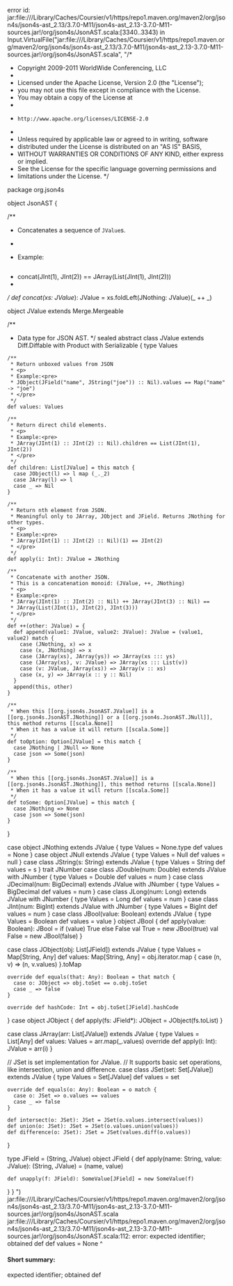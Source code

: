 error id: jar:file://<HOME>/Library/Caches/Coursier/v1/https/repo1.maven.org/maven2/org/json4s/json4s-ast_2.13/3.7.0-M11/json4s-ast_2.13-3.7.0-M11-sources.jar!/org/json4s/JsonAST.scala:[3340..3343) in Input.VirtualFile("jar:file://<HOME>/Library/Caches/Coursier/v1/https/repo1.maven.org/maven2/org/json4s/json4s-ast_2.13/3.7.0-M11/json4s-ast_2.13-3.7.0-M11-sources.jar!/org/json4s/JsonAST.scala", "/*
 * Copyright 2009-2011 WorldWide Conferencing, LLC
 *
 * Licensed under the Apache License, Version 2.0 (the "License");
 * you may not use this file except in compliance with the License.
 * You may obtain a copy of the License at
 *
 *     http://www.apache.org/licenses/LICENSE-2.0
 *
 * Unless required by applicable law or agreed to in writing, software
 * distributed under the License is distributed on an "AS IS" BASIS,
 * WITHOUT WARRANTIES OR CONDITIONS OF ANY KIND, either express or implied.
 * See the License for the specific language governing permissions and
 * limitations under the License.
 */

package org.json4s

object JsonAST {

  /**
   * Concatenates a sequence of <code>JValue</code>s.
   * <p>
   * Example:<pre>
   * concat(JInt(1), JInt(2)) == JArray(List(JInt(1), JInt(2)))
   * </pre>
   */
  def concat(xs: JValue*): JValue = xs.foldLeft(JNothing: JValue)(_ ++ _)

  object JValue extends Merge.Mergeable

  /**
   * Data type for JSON AST.
   */
  sealed abstract class JValue extends Diff.Diffable with Product with Serializable {
    type Values

    /**
     * Return unboxed values from JSON
     * <p>
     * Example:<pre>
     * JObject(JField("name", JString("joe")) :: Nil).values == Map("name" -> "joe")
     * </pre>
     */
    def values: Values

    /**
     * Return direct child elements.
     * <p>
     * Example:<pre>
     * JArray(JInt(1) :: JInt(2) :: Nil).children == List(JInt(1), JInt(2))
     * </pre>
     */
    def children: List[JValue] = this match {
      case JObject(l) => l map (_._2)
      case JArray(l) => l
      case _ => Nil
    }

    /**
     * Return nth element from JSON.
     * Meaningful only to JArray, JObject and JField. Returns JNothing for other types.
     * <p>
     * Example:<pre>
     * JArray(JInt(1) :: JInt(2) :: Nil)(1) == JInt(2)
     * </pre>
     */
    def apply(i: Int): JValue = JNothing

    /**
     * Concatenate with another JSON.
     * This is a concatenation monoid: (JValue, ++, JNothing)
     * <p>
     * Example:<pre>
     * JArray(JInt(1) :: JInt(2) :: Nil) ++ JArray(JInt(3) :: Nil) ==
     * JArray(List(JInt(1), JInt(2), JInt(3)))
     * </pre>
     */
    def ++(other: JValue) = {
      def append(value1: JValue, value2: JValue): JValue = (value1, value2) match {
        case (JNothing, x) => x
        case (x, JNothing) => x
        case (JArray(xs), JArray(ys)) => JArray(xs ::: ys)
        case (JArray(xs), v: JValue) => JArray(xs ::: List(v))
        case (v: JValue, JArray(xs)) => JArray(v :: xs)
        case (x, y) => JArray(x :: y :: Nil)
      }
      append(this, other)
    }

    /**
     * When this [[org.json4s.JsonAST.JValue]] is a [[org.json4s.JsonAST.JNothing]] or a [[org.json4s.JsonAST.JNull]], this method returns [[scala.None]]
     * When it has a value it will return [[scala.Some]]
     */
    def toOption: Option[JValue] = this match {
      case JNothing | JNull => None
      case json => Some(json)
    }

    /**
     * When this [[org.json4s.JsonAST.JValue]] is a [[org.json4s.JsonAST.JNothing]], this method returns [[scala.None]]
     * When it has a value it will return [[scala.Some]]
     */
    def toSome: Option[JValue] = this match {
      case JNothing => None
      case json => Some(json)
    }
  }

  case object JNothing extends JValue {
    type Values = None.type
    def values = None
  }
  case object JNull extends JValue {
    type Values = Null
    def values = null
  }
  case class JString(s: String) extends JValue {
    type Values = String
    def values = s
  }
  trait JNumber
  case class JDouble(num: Double) extends JValue with JNumber {
    type Values = Double
    def values = num
  }
  case class JDecimal(num: BigDecimal) extends JValue with JNumber {
    type Values = BigDecimal
    def values = num
  }
  case class JLong(num: Long) extends JValue with JNumber {
    type Values = Long
    def values = num
  }
  case class JInt(num: BigInt) extends JValue with JNumber {
    type Values = BigInt
    def values = num
  }
  case class JBool(value: Boolean) extends JValue {
    type Values = Boolean
    def values = value
  }
  object JBool {
    def apply(value: Boolean): JBool = if (value) True else False
    val True = new JBool(true)
    val False = new JBool(false)
  }

  case class JObject(obj: List[JField]) extends JValue {
    type Values = Map[String, Any]
    def values: Map[String, Any] = obj.iterator.map { case (n, v) => (n, v.values) }.toMap

    override def equals(that: Any): Boolean = that match {
      case o: JObject => obj.toSet == o.obj.toSet
      case _ => false
    }

    override def hashCode: Int = obj.toSet[JField].hashCode
  }
  case object JObject {
    def apply(fs: JField*): JObject = JObject(fs.toList)
  }

  case class JArray(arr: List[JValue]) extends JValue {
    type Values = List[Any]
    def values: Values = arr.map(_.values)
    override def apply(i: Int): JValue = arr(i)
  }

  // JSet is set implementation for JValue.
  // It supports basic set operations, like intersection, union and difference.
  case class JSet(set: Set[JValue]) extends JValue {
    type Values = Set[JValue]
    def values = set

    override def equals(o: Any): Boolean = o match {
      case o: JSet => o.values == values
      case _ => false
    }

    def intersect(o: JSet): JSet = JSet(o.values.intersect(values))
    def union(o: JSet): JSet = JSet(o.values.union(values))
    def difference(o: JSet): JSet = JSet(values.diff(o.values))

  }

  type JField = (String, JValue)
  object JField {
    def apply(name: String, value: JValue): (String, JValue) = (name, value)

    def unapply(f: JField): SomeValue[JField] = new SomeValue(f)
  }
}
")
jar:file://<HOME>/Library/Caches/Coursier/v1/https/repo1.maven.org/maven2/org/json4s/json4s-ast_2.13/3.7.0-M11/json4s-ast_2.13-3.7.0-M11-sources.jar!/org/json4s/JsonAST.scala
jar:file://<HOME>/Library/Caches/Coursier/v1/https/repo1.maven.org/maven2/org/json4s/json4s-ast_2.13/3.7.0-M11/json4s-ast_2.13-3.7.0-M11-sources.jar!/org/json4s/JsonAST.scala:112: error: expected identifier; obtained def
    def values = None
    ^
#### Short summary: 

expected identifier; obtained def